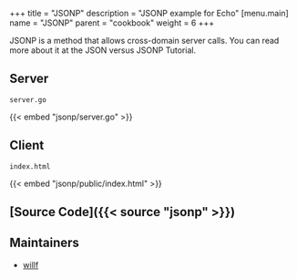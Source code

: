 +++
title = "JSONP"
description = "JSONP example for Echo"
[menu.main]
  name = "JSONP"
  parent = "cookbook"
  weight = 6
+++

JSONP is a method that allows cross-domain server calls. You can read more about it at the JSON versus JSONP Tutorial.

## Server

`server.go`

{{< embed "jsonp/server.go" >}}

## Client

`index.html`

{{< embed "jsonp/public/index.html" >}}

## [Source Code]({{< source "jsonp" >}})

## Maintainers

- [willf](https://github.com/willf)
